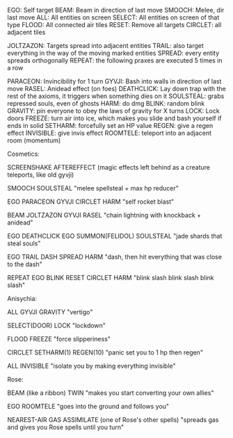 EGO: Self target
BEAM: Beam in direction of last move
SMOOCH: Melee, dir last move
ALL: All entities on screen
SELECT: All entities on screen of that type
FLOOD: All connected air tiles
RESET: Remove all targets
CIRCLET: all adjacent tiles

JOLTZAZON: Targets spread into adjacent entities
TRAIL: also target everything in the way of the moving marked entities
SPREAD: every entity spreads orthogonally
REPEAT: the following praxes are executed 5 times in a row

PARACEON: Invincibility for 1 turn
GYVJI: Bash into walls in direction of last move
RASEL: Anidead effect (on foes)
DEATHCLICK: Lay down trap with the rest of the axioms, it triggers when something dies on it
SOULSTEAL: grabs repressed souls, even of ghosts
HARM: do dmg
BLINK: random blink
GRAVITY: pin everyone to obey the laws of gravity for X turns
LOCK: Lock doors
FREEZE: turn air into ice, which makes you slide and bash yourself if ends in solid
SETHARM: forcefully set an HP value
REGEN: give a regen effect
INVISIBLE: give invis effect
ROOMTELE: teleport into an adjacent room (momentum)

Cosmetics:

SCREENSHAKE
AFTEREFFECT (magic effects left behind as a creature teleports, like old gyvji)

SMOOCH SOULSTEAL "melee spellsteal + max hp reducer"

EGO PARACEON GYVJI CIRCLET HARM "self rocket blast"

BEAM JOLTZAZON GYVJI RASEL "chain lightning with knockback + anidead"

EGO DEATHCLICK EGO SUMMON(FELIDOL) SOULSTEAL "jade shards that steal souls"

EGO TRAIL DASH SPREAD HARM "dash, then hit everything that was close to the dash"

REPEAT EGO BLINK RESET CIRCLET HARM "blink slash blink slash blink slash"

Anisychia:

ALL GYVJI GRAVITY "vertigo"

SELECT(DOOR) LOCK "lockdown"

FLOOD FREEZE "force slipperiness"

CIRCLET SETHARM(1) REGEN(10) "panic set you to 1 hp then regen"

ALL INVISIBLE "isolate you by making everything invisible"

Rose:

BEAM (like a ribbon) TWIN "makes you start converting your own allies"

EGO ROOMTELE "goes into the ground and follows you"

NEAREST-AIR GAS ASSIMILATE (one of Rose's other spells) "spreads gas and gives you Rose spells until you turn"
